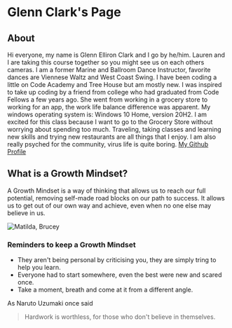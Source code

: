 # Glenn Clark's Page

## About
Hi everyone, my name is Glenn Elliron Clark and I go by he/him.  Lauren and I are taking this course together so you might see us on each others cameras.  I am a former Marine and Ballroom Dance Instructor, favorite dances are Viennese Waltz and West Coast Swing.  I have been coding a little on Code Academy and Tree House but am mostly new.  I was inspired to take up coding by a friend from college who had graduated from Code Fellows a few years ago.   She went from working in a grocery store to working for an app, the work life balance difference was apparent.  My windows operating system is: Windows 10 Home, version 20H2.  I am excited for this class because I want to go to the Grocery Store without worrying about spending too much.  Traveling, taking classes and learning new skills and trying new restaurants are all things that I enjoy.  I am also really psyched for the community, virus life is quite boring.  [My Github Profile](https://github.com/Elliron)

## What is a Growth Mindset?
A Growth Mindset is a way of thinking that allows us to reach our full potential, removing self-made road blocks on our path to success.  It allows us to get out of our own way and achieve, even when no one else may believe in us.

![Matilda, Brucey](https://s.aolcdn.com/hss/storage/midas/65deaf4ce85e6d57ec2160c13babfc3e/203431811/10352083_698996970207657_8973961362239289588_n.jpg)

### Reminders to keep a Growth Mindset
- They aren't being personal by criticising you, they are simply tring to help you learn.
- Everyone had to start somewhere, even the best were new and scared once.
- Take a moment, breath and come at it from a different angle.

As Naruto Uzumaki once said
 > Hardwork is worthless, for those who don't believe in themselves.
